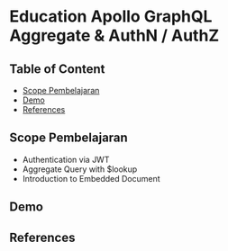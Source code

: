 # Education Apollo GraphQL Aggregate & AuthN / AuthZ

## Table of Content

- [Scope Pembelajaran](#scope-pembelajaran)
- [Demo](#demo)
- [References](#references)

## Scope Pembelajaran

- Authentication via JWT
- Aggregate Query with $lookup
- Introduction to Embedded Document

## Demo

## References
